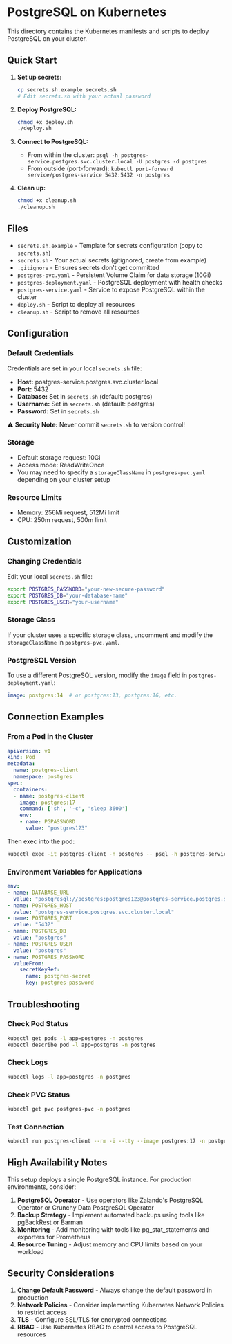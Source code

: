 # PostgreSQL on Kubernetes

This directory contains the Kubernetes manifests and scripts to deploy PostgreSQL on your cluster.

## Quick Start

1. **Set up secrets:**
   ```bash
   cp secrets.sh.example secrets.sh
   # Edit secrets.sh with your actual password
   ```

2. **Deploy PostgreSQL:**
   ```bash
   chmod +x deploy.sh
   ./deploy.sh
   ```

3. **Connect to PostgreSQL:**
   - From within the cluster: `psql -h postgres-service.postgres.svc.cluster.local -U postgres -d postgres`
   - From outside (port-forward): `kubectl port-forward service/postgres-service 5432:5432 -n postgres`

4. **Clean up:**
   ```bash
   chmod +x cleanup.sh
   ./cleanup.sh
   ```

## Files

- `secrets.sh.example` - Template for secrets configuration (copy to `secrets.sh`)
- `secrets.sh` - Your actual secrets (gitignored, create from example)
- `.gitignore` - Ensures secrets don't get committed
- `postgres-pvc.yaml` - Persistent Volume Claim for data storage (10Gi)
- `postgres-deployment.yaml` - PostgreSQL deployment with health checks
- `postgres-service.yaml` - Service to expose PostgreSQL within the cluster
- `deploy.sh` - Script to deploy all resources
- `cleanup.sh` - Script to remove all resources

## Configuration

### Default Credentials

Credentials are set in your local `secrets.sh` file:
- **Host:** postgres-service.postgres.svc.cluster.local
- **Port:** 5432
- **Database:** Set in `secrets.sh` (default: postgres)
- **Username:** Set in `secrets.sh` (default: postgres)
- **Password:** Set in `secrets.sh`

⚠️ **Security Note:** Never commit `secrets.sh` to version control!

### Storage
- Default storage request: 10Gi
- Access mode: ReadWriteOnce
- You may need to specify a `storageClassName` in `postgres-pvc.yaml` depending on your cluster setup

### Resource Limits
- Memory: 256Mi request, 512Mi limit
- CPU: 250m request, 500m limit

## Customization

### Changing Credentials
Edit your local `secrets.sh` file:
```bash
export POSTGRES_PASSWORD="your-new-secure-password"
export POSTGRES_DB="your-database-name"
export POSTGRES_USER="your-username"
```

### Storage Class
If your cluster uses a specific storage class, uncomment and modify the `storageClassName` in `postgres-pvc.yaml`.

### PostgreSQL Version
To use a different PostgreSQL version, modify the `image` field in `postgres-deployment.yaml`:
```yaml
image: postgres:14  # or postgres:13, postgres:16, etc.
```

## Connection Examples

### From a Pod in the Cluster
```yaml
apiVersion: v1
kind: Pod
metadata:
  name: postgres-client
  namespace: postgres
spec:
  containers:
  - name: postgres-client
    image: postgres:17
    command: ['sh', '-c', 'sleep 3600']
    env:
    - name: PGPASSWORD
      value: "postgres123"
```

Then exec into the pod:
```bash
kubectl exec -it postgres-client -n postgres -- psql -h postgres-service.postgres.svc.cluster.local -U postgres -d postgres
```

### Environment Variables for Applications
```yaml
env:
- name: DATABASE_URL
  value: "postgresql://postgres:postgres123@postgres-service.postgres.svc.cluster.local:5432/postgres"
- name: POSTGRES_HOST
  value: "postgres-service.postgres.svc.cluster.local"
- name: POSTGRES_PORT
  value: "5432"
- name: POSTGRES_DB
  value: "postgres"
- name: POSTGRES_USER
  value: "postgres"
- name: POSTGRES_PASSWORD
  valueFrom:
    secretKeyRef:
      name: postgres-secret
      key: postgres-password
```

## Troubleshooting

### Check Pod Status
```bash
kubectl get pods -l app=postgres -n postgres
kubectl describe pod -l app=postgres -n postgres
```

### Check Logs
```bash
kubectl logs -l app=postgres -n postgres
```

### Check PVC Status
```bash
kubectl get pvc postgres-pvc -n postgres
```

### Test Connection
```bash
kubectl run postgres-client --rm -i --tty --image postgres:17 -n postgres -- psql -h postgres-service.postgres.svc.cluster.local -U postgres -d postgres
```

## High Availability Notes

This setup deploys a single PostgreSQL instance. For production environments, consider:

1. **PostgreSQL Operator** - Use operators like Zalando's PostgreSQL Operator or Crunchy Data PostgreSQL Operator
2. **Backup Strategy** - Implement automated backups using tools like pgBackRest or Barman
3. **Monitoring** - Add monitoring with tools like pg_stat_statements and exporters for Prometheus
4. **Resource Tuning** - Adjust memory and CPU limits based on your workload

## Security Considerations

1. **Change Default Password** - Always change the default password in production
2. **Network Policies** - Consider implementing Kubernetes Network Policies to restrict access
3. **TLS** - Configure SSL/TLS for encrypted connections
4. **RBAC** - Use Kubernetes RBAC to control access to PostgreSQL resources
